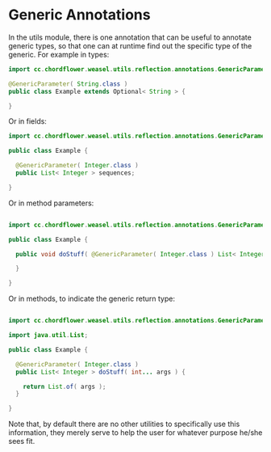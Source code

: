 # Generic Annotations

In the utils module, there is one annotation that can be useful to annotate generic types, so that one can at runtime
find out the specific type of the generic.
For example in types:

~~~java
import cc.chordflower.weasel.utils.reflection.annotations.GenericParameter;

@GenericParameter( String.class )
public class Example extends Optional< String > {

}
~~~

Or in fields:

~~~java
import cc.chordflower.weasel.utils.reflection.annotations.GenericParameter;

public class Example {

  @GenericParameter( Integer.class )
  public List< Integer > sequences;

}
~~~

Or in method parameters:

~~~java

import cc.chordflower.weasel.utils.reflection.annotations.GenericParameter;

public class Example {

  public void doStuff( @GenericParameter( Integer.class ) List< Integer > sequence ) {

  }

}
~~~

Or in methods, to indicate the generic return type:

~~~java

import cc.chordflower.weasel.utils.reflection.annotations.GenericParameter;

import java.util.List;

public class Example {

  @GenericParameter( Integer.class )
  public List< Integer > doStuff( int... args ) {

    return List.of( args );
  }

}
~~~

Note that, by default there are no other utilities to specifically use this information, they merely serve to help the 
user for whatever purpose he/she sees fit.